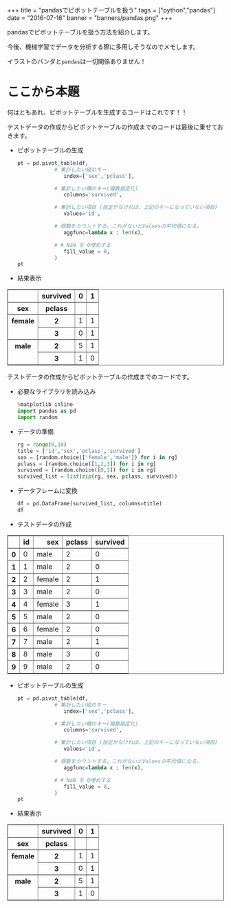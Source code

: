 +++
title = "pandasでピボットテーブルを扱う"
tags = ["python","pandas"]
date = "2016-07-16"
banner = "banners/pandas.png"
+++

pandasでピボットテーブルを扱う方法を紹介します。

今後、機械学習でデータを分析する際に多用しそうなのでメモします。

イラストのパンダと`pandas`は一切関係ありません！

<!--more-->

# ここから本題

何はともあれ、ピボットテーブルを生成するコードはこれです！！

テストデータの作成からピボットテーブルの作成までのコードは最後に乗せておきます。

- ピボットテーブルの生成

    ```python
    pt = pd.pivot_table(df,
                # 集計したい縦のキー
                   index=['sex','pclass'],

                # 集計したい横のキー(複数指定化)
                   columns='survived',

                # 集計したい項目 (指定がなければ、上記のキーになっていない項目)
                   values='id',

                # 個数をカウントする。これがないとValuesの平均値になる。
                   aggfunc=lambda x : len(x),

                # # NaN を 0埋めする
                   fill_value = 0,
                )
    pt
    ```

- 結果表示

<div>
<table border="1" class="dataframe">
  <thead>
    <tr style="text-align: right;">
      <th></th>
      <th>survived</th>
      <th>0</th>
      <th>1</th>
    </tr>
    <tr>
      <th>sex</th>
      <th>pclass</th>
      <th></th>
      <th></th>
    </tr>
  </thead>
  <tbody>
    <tr>
      <th rowspan="2" valign="top">female</th>
      <th>2</th>
      <td>1</td>
      <td>1</td>
    </tr>
    <tr>
      <th>3</th>
      <td>0</td>
      <td>1</td>
    </tr>
    <tr>
      <th rowspan="2" valign="top">male</th>
      <th>2</th>
      <td>5</td>
      <td>1</td>
    </tr>
    <tr>
      <th>3</th>
      <td>1</td>
      <td>0</td>
    </tr>
  </tbody>
</table>
</div>

テストデータの作成からピボットテーブルの作成までのコードです。

- 必要なライブラリを読み込み

    ```python
    %matplotlib inline
    import pandas as pd
    import random
    ```

- データの準備

    ```python
    rg = range(0,10)
    title = ['id','sex','pclass','survived']
    sex = [random.choice(['female','male']) for i in rg]
    pclass = [random.choice([1,2,3]) for i in rg]
    survived = [random.choice([0,1]) for i in rg]
    survived_list = list(zip(rg, sex, pclass, survived))
    ```

- データフレームに変換

    ```python
    df = pd.DataFrame(survived_list, columns=title)
    df
    ```

- テストデータの作成

<div>
<table border="1" class="dataframe">
  <thead>
    <tr style="text-align: right;">
      <th></th>
      <th>id</th>
      <th>sex</th>
      <th>pclass</th>
      <th>survived</th>
    </tr>
  </thead>
  <tbody>
    <tr>
      <th>0</th>
      <td>0</td>
      <td>male</td>
      <td>2</td>
      <td>0</td>
    </tr>
    <tr>
      <th>1</th>
      <td>1</td>
      <td>male</td>
      <td>2</td>
      <td>0</td>
    </tr>
    <tr>
      <th>2</th>
      <td>2</td>
      <td>female</td>
      <td>2</td>
      <td>1</td>
    </tr>
    <tr>
      <th>3</th>
      <td>3</td>
      <td>male</td>
      <td>2</td>
      <td>0</td>
    </tr>
    <tr>
      <th>4</th>
      <td>4</td>
      <td>female</td>
      <td>3</td>
      <td>1</td>
    </tr>
    <tr>
      <th>5</th>
      <td>5</td>
      <td>male</td>
      <td>2</td>
      <td>0</td>
    </tr>
    <tr>
      <th>6</th>
      <td>6</td>
      <td>female</td>
      <td>2</td>
      <td>0</td>
    </tr>
    <tr>
      <th>7</th>
      <td>7</td>
      <td>male</td>
      <td>2</td>
      <td>1</td>
    </tr>
    <tr>
      <th>8</th>
      <td>8</td>
      <td>male</td>
      <td>3</td>
      <td>0</td>
    </tr>
    <tr>
      <th>9</th>
      <td>9</td>
      <td>male</td>
      <td>2</td>
      <td>0</td>
    </tr>
  </tbody>
</table>
</div>

- ピボットテーブルの生成

    ```python
    pt = pd.pivot_table(df,
                # 集計したい縦のキー
                   index=['sex','pclass'],

                # 集計したい横のキー(複数指定化)
                   columns='survived',

                # 集計したい項目 (指定がなければ、上記のキーになっていない項目)
                   values='id',

                # 個数をカウントする。これがないとValuesの平均値になる。
                   aggfunc=lambda x : len(x),

                # # NaN を 0埋めする
                   fill_value = 0,
                )
    pt
    ```

- 結果表示

<div>
<table border="1" class="dataframe">
  <thead>
    <tr style="text-align: right;">
      <th></th>
      <th>survived</th>
      <th>0</th>
      <th>1</th>
    </tr>
    <tr>
      <th>sex</th>
      <th>pclass</th>
      <th></th>
      <th></th>
    </tr>
  </thead>
  <tbody>
    <tr>
      <th rowspan="2" valign="top">female</th>
      <th>2</th>
      <td>1</td>
      <td>1</td>
    </tr>
    <tr>
      <th>3</th>
      <td>0</td>
      <td>1</td>
    </tr>
    <tr>
      <th rowspan="2" valign="top">male</th>
      <th>2</th>
      <td>5</td>
      <td>1</td>
    </tr>
    <tr>
      <th>3</th>
      <td>1</td>
      <td>0</td>
    </tr>
  </tbody>
</table>
</div>
